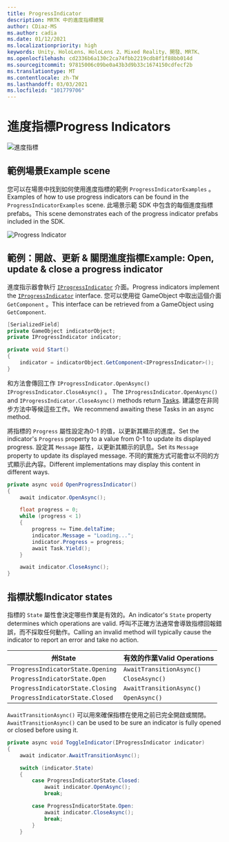 ```yaml
---
title: ProgressIndicator
description: MRTK 中的進度指標總覽
author: CDiaz-MS
ms.author: cadia
ms.date: 01/12/2021
ms.localizationpriority: high
keywords: Unity、HoloLens、HoloLens 2、Mixed Reality、開發、MRTK、
ms.openlocfilehash: cd2336b6a130c2ca74fbb2219cdb8f1f88bb014d
ms.sourcegitcommit: 97815006c09be0a43b3d9b33c1674150cdfecf2b
ms.translationtype: MT
ms.contentlocale: zh-TW
ms.lasthandoff: 03/03/2021
ms.locfileid: "101779706"
---
```

# <a name="progress-indicators"></a><span data-ttu-id="e312c-104">進度指標</span><span class="sxs-lookup"><span data-stu-id="e312c-104">Progress Indicators</span></span>

![進度指標](../images/progress-indicator/MRTK_ProgressIndicator_Main.png)

## <a name="example-scene"></a><span data-ttu-id="e312c-106">範例場景</span><span class="sxs-lookup"><span data-stu-id="e312c-106">Example scene</span></span>

<span data-ttu-id="e312c-107">您可以在場景中找到如何使用進度指標的範例 `ProgressIndicatorExamples` 。</span><span class="sxs-lookup"><span data-stu-id="e312c-107">Examples of how to use progress indicators can be found in the `ProgressIndicatorExamples` scene.</span></span> <span data-ttu-id="e312c-108">此場景示範 SDK 中包含的每個進度指標 prefabs。</span><span class="sxs-lookup"><span data-stu-id="e312c-108">This scene demonstrates each of the progress indicator prefabs included in the SDK.</span></span>

<img src="../images/progress-indicator/MRTK_ProgressIndicator_Examples.png" alt="Progress Indicator">

## <a name="example-open-update--close-a-progress-indicator"></a><span data-ttu-id="e312c-109">範例：開啟、更新 & 關閉進度指標</span><span class="sxs-lookup"><span data-stu-id="e312c-109">Example: Open, update & close a progress indicator</span></span>

<span data-ttu-id="e312c-110">進度指示器會執行 [`IProgressIndicator`](xref:Microsoft.MixedReality.Toolkit.UI.IProgressIndicator) 介面。</span><span class="sxs-lookup"><span data-stu-id="e312c-110">Progress indicators implement the [`IProgressIndicator`](xref:Microsoft.MixedReality.Toolkit.UI.IProgressIndicator) interface.</span></span> <span data-ttu-id="e312c-111">您可以使用從 GameObject 中取出這個介面 `GetComponent` 。</span><span class="sxs-lookup"><span data-stu-id="e312c-111">This interface can be retrieved from a GameObject using `GetComponent`.</span></span>

```c#
[SerializedField]
private GameObject indicatorObject;
private IProgressIndicator indicator;

private void Start()
{
    indicator = indicatorObject.GetComponent<IProgressIndicator>();
}
```

<span data-ttu-id="e312c-112">和方法會傳回工作 `IProgressIndicator.OpenAsync()` `IProgressIndicator.CloseAsync()` 。 [](xref:System.Threading.Tasks.Task)</span><span class="sxs-lookup"><span data-stu-id="e312c-112">The `IProgressIndicator.OpenAsync()` and `IProgressIndicator.CloseAsync()` methods return [Tasks](xref:System.Threading.Tasks.Task).</span></span> <span data-ttu-id="e312c-113">建議您在非同步方法中等候這些工作。</span><span class="sxs-lookup"><span data-stu-id="e312c-113">We recommend awaiting these Tasks in an async method.</span></span>

<span data-ttu-id="e312c-114">將指標的 `Progress` 屬性設定為0-1 的值，以更新其顯示的進度。</span><span class="sxs-lookup"><span data-stu-id="e312c-114">Set the indicator's `Progress` property to a value from 0-1 to update its displayed progress.</span></span> <span data-ttu-id="e312c-115">設定其 `Message` 屬性，以更新其顯示的訊息。</span><span class="sxs-lookup"><span data-stu-id="e312c-115">Set its `Message` property to update its displayed message.</span></span> <span data-ttu-id="e312c-116">不同的實施方式可能會以不同的方式顯示此內容。</span><span class="sxs-lookup"><span data-stu-id="e312c-116">Different implementations may display this content in different ways.</span></span>

```c#
private async void OpenProgressIndicator()
{
    await indicator.OpenAsync();

    float progress = 0;
    while (progress < 1)
    {
        progress += Time.deltaTime;
        indicator.Message = "Loading...";
        indicator.Progress = progress;
        await Task.Yield();
    }

    await indicator.CloseAsync();
}
```

## <a name="indicator-states"></a><span data-ttu-id="e312c-117">指標狀態</span><span class="sxs-lookup"><span data-stu-id="e312c-117">Indicator states</span></span>

<span data-ttu-id="e312c-118">指標的 `State` 屬性會決定哪些作業是有效的。</span><span class="sxs-lookup"><span data-stu-id="e312c-118">An indicator's `State` property determines which operations are valid.</span></span> <span data-ttu-id="e312c-119">呼叫不正確方法通常會導致指標回報錯誤，而不採取任何動作。</span><span class="sxs-lookup"><span data-stu-id="e312c-119">Calling an invalid method will typically cause the indicator to report an error and take no action.</span></span>

<span data-ttu-id="e312c-120">州</span><span class="sxs-lookup"><span data-stu-id="e312c-120">State</span></span> | <span data-ttu-id="e312c-121">有效的作業</span><span class="sxs-lookup"><span data-stu-id="e312c-121">Valid Operations</span></span>
--- | ---
`ProgressIndicatorState.Opening` | `AwaitTransitionAsync()`
`ProgressIndicatorState.Open` | `CloseAsync()`
`ProgressIndicatorState.Closing` | `AwaitTransitionAsync()`
`ProgressIndicatorState.Closed` | `OpenAsync()`

<span data-ttu-id="e312c-122">`AwaitTransitionAsync()` 可以用來確保指標在使用之前已完全開啟或關閉。</span><span class="sxs-lookup"><span data-stu-id="e312c-122">`AwaitTransitionAsync()` can be used to be sure an indicator is fully opened or closed before using it.</span></span>

```c#
private async void ToggleIndicator(IProgressIndicator indicator)
{
    await indicator.AwaitTransitionAsync();

    switch (indicator.State)
    {
        case ProgressIndicatorState.Closed:
            await indicator.OpenAsync();
            break;

        case ProgressIndicatorState.Open:
            await indicator.CloseAsync();
            break;
        }
    }
```
